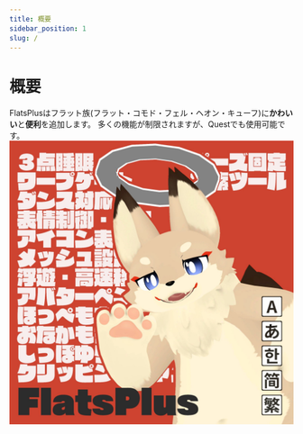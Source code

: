 ```yaml
---
title: 概要
sidebar_position: 1
slug: /
---
```

# 概要

FlatsPlusはフラット族(フラット・コモド・フェル・ヘオン・キューフ)に**かわいい**と**便利**を追加します。
多くの機能が制限されますが、Questでも使用可能です。
![Flats Plus Social Card](/img/SocialCard.jpg)


